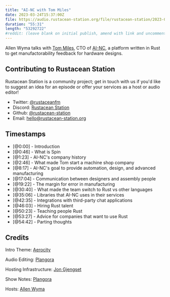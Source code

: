```yaml
---
title: "AI-NC with Tom Miles"
date: 2023-03-24T15:37:00Z
file: https://audio.rustacean-station.org/file/rustacean-station/2023-03-24-tom-miles.mp3
duration: "55:31"
length: "53292722"
#reddit: (leave blank on initial publish, amend with link and uncomment this line after Reddit thread has been posted)
---
```

Allen Wyma talks with [Tom Miles](https://www.linkedin.com/in/thomasgregorymiles/), CTO of [AI-NC](https://www.ai-nc.com/), a platform written in Rust to get manufactorability feedback for hardware designs.

## Contributing to Rustacean Station

Rustacean Station is a community project; get in touch with us if you'd like to suggest an idea for an episode or offer your services as a host or audio editor!

- Twitter: [@rustaceanfm](https://twitter.com/rustaceanfm)
- Discord: [Rustacean Station](https://discord.gg/cHc3Gyc)
- Github: [@rustacean-station](https://github.com/rustacean-station/)
- Email: [hello@rustacean-station.org](mailto:hello@rustacean-station.org)

## Timestamps
- [@0:00] - Introduction
- [@0:46] - What is Spin
- [@1:23] - AI-NC's company history
- [@2:46] - What made Tom start a machine shop company
- [@8:17] - AI-NC's goal to provide automation, design, and advanced manufacturing
- [@17:04] - Communication between designers and assembly people
- [@19:22] - The margin for error in manufacturing
- [@30:40] - What made the team switch to Rust vs other languages
- [@35:06] - Libraries that AI-NC uses in their services
- [@42:35] - Integrations with third-party chat applications
- [@46:03] - Hiring Rust talent
- [@50:23] - Teaching people Rust
- [@53:27] - Advice for companies that want to use Rust
- [@54:42] - Parting thoughts

## Credits
Intro Theme: [Aerocity](https://twitter.com/AerocityMusic)

Audio Editing: [Plangora](https://twitter.com/plangora)

Hosting Infrastructure: [Jon Gjengset](https://twitter.com/jonhoo/)

Show Notes: [Plangora](https://twitter.com/plangora)

Hosts: [Allen Wyma](https://twitter.com/allenwyma)
